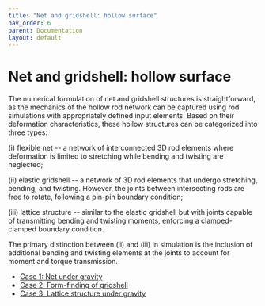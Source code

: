 ```yaml
---
title: "Net and gridshell: hollow surface"
nav_order: 6
parent: Documentation
layout: default
---
```


# Net and gridshell: hollow surface


The numerical formulation of net and gridshell structures is straightforward, as the mechanics of the hollow rod network can be captured using rod simulations with appropriately defined input elements. Based on their deformation characteristics, these hollow structures can be categorized into three types:

(i) flexible net -- a network of interconnected 3D rod elements where deformation is limited to stretching while bending and twisting are neglected;

(ii) elastic gridshell -- a network of 3D rod elements that undergo stretching, bending, and twisting. However, the joints between intersecting rods are free to rotate, following a pin-pin boundary condition;

(iii) lattice structure -- similar to the elastic gridshell but with joints capable of transmitting bending and twisting moments, enforcing a clamped-clamped boundary condition.

The primary distinction between (ii) and (iii) in simulation is the inclusion of additional bending and twisting elements at the joints to account for moment and torque transmission.


- [Case 1: Net under gravity](../examples/rod_network_case_1.html)
- [Case 2: Form-finding of gridshell](../examples/rod_network_case_2.html)
- [Case 3: Lattice structure under gravity](../examples/rod_network_case_3.html)
